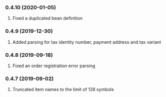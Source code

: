 ### 0.4.10 (2020-01-05)

1. Fixed a duplicated bean definition

### 0.4.9 (2019-12-30)

1. Added parsing for tax identity number, payment address and tax variant

### 0.4.8 (2019-09-18)

1. Fixed an order registration error parsing

### 0.4.7 (2019-09-02)

1. Truncated item names to the limit of 128 symbols